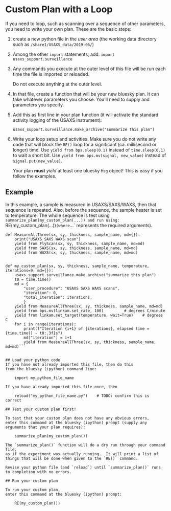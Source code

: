 # Custom Plan with a Loop

If you need to loop, such as scanning over a sequence of other parameters,
you need to write your own plan.  These are the basic steps:

1. create a new python file in the *user area* (the working data directory 
   such as `/share1/USAXS_data/2019-06/`)
1. Among the other `import` statements, add: `import usaxs_support.surveillance`
1. Any commands you execute at the outer level of this file will be run
   each time the file is imported or reloaded.  
   
   Do not execute anything at the outer level.
1. In that file, create a function that will be your new bluesky plan.
   It can take whatever parameters you choose.  You'll need to supply
   and parameters you specify.
1. Add this as first line in your plan function (it will activate the 
   standard activity logging of the USAXS instrument):

       usaxs_support.surveillance.make_archive("summarize this plan")

1. Write your loop setup and activities.  Make sure you do not write
   any code that will block the `RE()` loop for a significant 
   (ca. millisecond or longer) time.  Use `yield from bps.sleep(0.1)`
   instead of `time.sleep(0.1)` to wait a short bit.  Use 
   `yield from bps.mv(signal, new_value)` instead of 
   `signal.put(new_value)`.
   
   Your plan **must** *yield* at least one bluesky `Msg` object!
   This is easy if you follow the examples.

## Example

In this example, a sample is measured in USAXS/SAXS/WAXS, then that 
sequence is repeated.  Also, before the sequence, the sample heater 
is set to temperature.  The whole sequence is test using
`summarize_plan(my_custom_plan(...))
and run using:
`RE(my_custom_plan(...))` (where `...` represents the required arguments).

```
def MeasureAllThree(sx, sy, thickness, sample_name, md={}):
    print("USAXS SAXS WAXS scan")
    yield from FlyScan(sx, sy, thickness, sample_name, md=md)
    yield from SAXS(sx, sy, thickness, sample_name, md=md)
    yield from WAXS(sx, sy, thickness, sample_name, md=md)


def my_custom_plan(sx, sy, thickness, sample_name, temperature, iterations=9, md={}):
    usaxs_support.surveillance.make_archive("summarize this plan")
    t0 = time.time()
    md = {
        "user_procedure": "USAXS SAXS WAXS scans",
        "iteration": 0,
        "total_iteration": iterations,
        }
    yield from MeasureAllThree(sx, sy, thickness, sample_name, md=md)
    yield from bps.mv(linkam.set_rate, 100)			# degrees C/minute
    yield from linkam.set_target(temperature, wait=True)	# degrees C
    for i in range(iterations):
        print(f"Iteration {i+1} of {iterations}, elapsed time = {time.time() - t0:.3f}s")
        md["iteration"] = i+1
        yield from MeasureAllThree(sx, sy, thickness, sample_name, md=md)```


## Load your python code
If you have not already imported this file, then do this
from the bluesky (ipython) command line:

    import my_python_file_name

If you have already imported this file once, then

    reload("my_python_file_name.py")	# TODO: confirm this is correct

## Test your custom plan first!

To test that your custom plan does not have any obvious errors,
enter this command at the bluesky (ipython) prompt (supply any
arguments that your plan requires):

    summarize_plan(my_custom_plan())

The `summarize_plan()` function will do a dry run through your command file,
as if the experiment was actually running.  It will print a list of 
things that will be done when given to the `RE()` command.

Revise your python file (and `reload`) until `summarize_plan()` runs to completion with no errors.

## Run your custom plan

To run your custom plan,
enter this command at the bluesky (ipython) prompt:

    RE(my_custom_plan())

